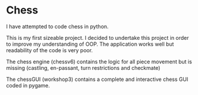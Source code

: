# Chess
I have attempted to code chess in python.

This is my first sizeable project. I decided to undertake this project in order to improve my understanding of OOP. The application works well but readability of the code is very poor.

The chess engine (chessv6) contains the logic for all piece movement but is missing (castling, en-passant, turn restrictions and checkmate)

The chessGUI (workshop3) contains a complete and interactive chess GUI coded in pygame.
